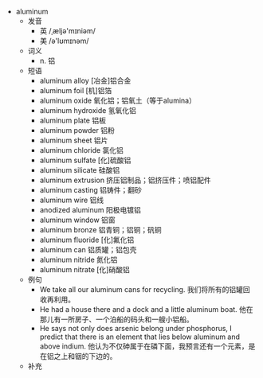 - aluminum
  - 发音
    - 英 /ˌæljə'mɪniəm/
    - 美 /ə'lʊmɪnəm/
  - 词义
    - n. 铝
  - 短语
    - aluminum alloy [冶金]铝合金
    - aluminum foil [机]铝箔
    - aluminum oxide 氧化铝；铝氧土（等于alumina）
    - aluminum hydroxide 氢氧化铝
    - aluminum plate 铝板
    - aluminum powder 铝粉
    - aluminum sheet 铝片
    - aluminum chloride 氯化铝
    - aluminum sulfate [化]硫酸铝
    - aluminum silicate 硅酸铝
    - aluminum extrusion 挤压铝制品；铝挤压件；喷铝配件
    - aluminum casting 铝铸件；翻砂
    - aluminum wire 铝线
    - anodized aluminum 阳极电镀铝
    - aluminum window 铝窗
    - aluminum bronze 铝青铜；铝铜；矾铜
    - aluminum fluoride [化]氟化铝
    - aluminum can 铝质罐；铝包壳
    - aluminum nitride 氮化铝
    - aluminum nitrate [化]硝酸铝
  - 例句
    - We take all our aluminum cans for recycling. 我们将所有的铝罐回收再利用。
    - He had a house there and a dock and a little aluminum boat. 他在那儿有一所房子、一个泊船的码头和一艘小铝船。
    - He says not only does arsenic belong under phosphorus, I predict that there is an element that lies below aluminum and above indium. 他认为不仅砷属于在磷下面，我预言还有一个元素，是在铝之上和铟的下边的。
  - 补充